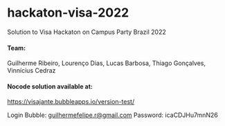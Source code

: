 # hackaton-visa-2022
Solution to Visa Hackaton on Campus Party Brazil 2022

#### Team:
Guilherme Ribeiro,
Lourenço Dias,
Lucas Barbosa,
Thiago Gonçalves,
Vinnícius Cedraz

#### Nocode solution available at:

https://visajante.bubbleapps.io/version-test/

Login Bubble: guilhermefelipe.r@gmail.com
Password: icaCDJHu7mnN26
